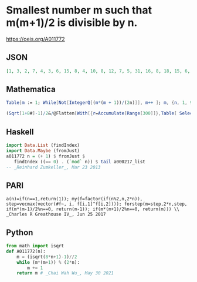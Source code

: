 # Smallest number m such that m\(m\+1\)/2 is divisible by n\.
https://oeis.org/A011772
## JSON
```JSON
[1, 3, 2, 7, 4, 3, 6, 15, 8, 4, 10, 8, 12, 7, 5, 31, 16, 8, 18, 15, 6, 11, 22, 15, 24, 12, 26, 7, 28, 15, 30, 63, 11, 16, 14, 8, 36, 19, 12, 15, 40, 20, 42, 32, 9, 23, 46, 32, 48, 24, 17, 39, 52, 27, 10, 48, 18, 28, 58, 15, 60, 31, 27, 127, 25, 11, 66, 16, 23, 20, 70, 63, 72, 36, 24]
```
## Mathematica
```Mathematica
Table[m := 1; While[Not[IntegerQ[(m*(m + 1))/(2n)]], m++ ]; m, {n, 1, 90}] (* _Stefan Steinerberger_, Apr 03 2006 *)
```
```Mathematica
(Sqrt[1+8#]-1)/2&/@Flatten[With[{r=Accumulate[Range[300]]},Table[ Select[r, Divisible[#,n]&,1],{n,80}]]] (* _Harvey P. Dale_, Feb 05 2012 *)
```
## Haskell
```Haskell
import Data.List (findIndex)
import Data.Maybe (fromJust)
a011772 n = (+ 1) $ fromJust $
   findIndex ((== 0) . (`mod` n)) $ tail a000217_list
-- _Reinhard Zumkeller_, Mar 23 2013
```
## PARI
```PARI
a(n)=if(n==1,return(1)); my(f=factor(if(n%2,n,2*n)), step=vecmax(vector(#f~, i, f[i,1]^f[i,2]))); forstep(m=step,2*n,step, if(m*(m-1)/2%n==0, return(m-1)); if(m*(m+1)/2%n==0, return(m))) \\ _Charles R Greathouse IV_, Jun 25 2017
```
## Python
```Python
from math import isqrt
def A011772(n):
    m = (isqrt(8*n+1)-1)//2
    while (m*(m+1)) % (2*n):
        m += 1
    return m # _Chai Wah Wu_, May 30 2021
```
